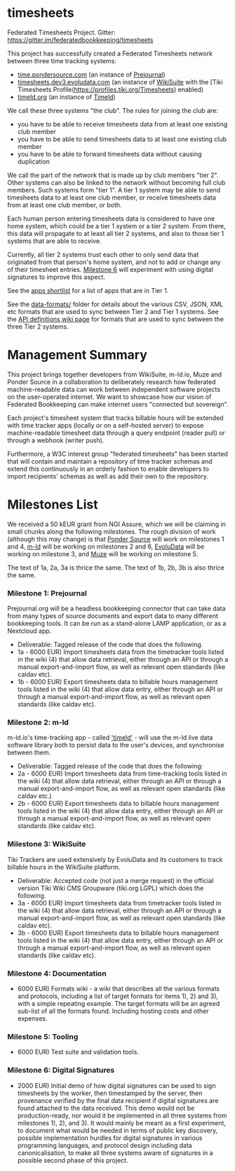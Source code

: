 # timesheets
Federated Timesheets Project. Gitter: https://gitter.im/federatedbookkeeping/timesheets


This project has successfully created a Federated Timesheets network between three time tracking systems:

* [time.pondersource.com](https://time.pondersource.com) (an instance of [Prejournal](https://github.com/pondersource/prejournal/))
* [timesheets,dev3.evoludata.com](https://timesheets.dev3.evoludata.com/tiki-index.php) (an instance of [WikiSuite](https://wikisuite.org/Software) with the [Tiki Timesheets Profile(https://profiles.tiki.org/Timesheets) enabled)
* [timeld.org](https://timeld.org/) (an instance of [Timeld](https://github.com/m-ld/timeld))

We call these three systems "the club". The rules for joining the club are:
* you have to be able to receive timesheets data from at least one existing club member
* you have to be able to send timesheets data to at least one existing club member
* you have to be able to forward timesheets data without causing duplication


We call the part of the network that is made up by club members "tier 2".
Other systems can also be linked to the network without becoming full club members. Such systems form "tier 1".
A tier 1 system may be able to send timesheets data to at least one club member, or receive timesheets data from at least one club member, or both.

Each human person entering timesheets data is considered to have one home system, which could be a tier 1 system or a tier 2 system. From there, this data will propagate to at least all tier 2 systems, and also to those tier 1 systems that are able to receive.

Currently, all tier 2 systems trust each other to only send data that originated from that person's home system, and not to add or change any of their timesheet entries.  [Milestone 6](https://github.com/federatedbookkeeping/timesheets#milestone-6-digital-signatures) will experiment with using digital signatures to improve this aspect.

See the [apps shortlist](./apps-list.md#shortlist) for a list of apps that are in Tier 1.

See the [data-formats/](./data-formats/) folder for details about the various CSV, JSON, XML etc formats that are used to sync between Tier 2 and Tier 1 systems.
See the [API definitions wiki page](https://github.com/federatedbookkeeping/timesheets/wiki/API-Definitions-for-Federated-Time-tracking-tools) for formats that are used to sync between the three Tier 2 systems.

# Management Summary

This project brings together developers from WikiSuite, m-ld.io, Muze and Ponder Source in a collaboration
to deliberately research how federated machine-readable data can work between independent software projects on the user-operated internet. We want to showcase how our vision of Federated Bookkeeping can make internet users "connected but sovereign".

Each project's timesheet system that tracks billable hours will be extended with time tracker apps (locally or on a self-hosted server) to expose machine-readable timesheet data through a query endpoint (reader pull) or through a webhook (writer push).

Furthermore, a W3C interest group "federated timesheets" has been started that will contain and maintain a repository of time tracker schemas and extend this continuously in an orderly fashion to enable developers to import recipients' schemas as well as add their own to the repository.

# Milestones List
We received a 50 kEUR grant from NGI Assure, which we will be claiming in small chunks along the following milestones.
The rough division of work (although this may change) is that [Ponder Source](https://pondersource.com) will work on milestones 1 and 4, [m-ld](https://m-ld.org) will be working on milestones 2 and 6, [EvoluData](https://evoludata.com/Open-Source-Software) will be working on milestone 3, and [Muze](https://www.muze.nl/) will be working on milestone 5.

The text of 1a, 2a, 3a is thrice the same.
The text of 1b, 2b, 3b is also thrice the same.

### Milestone 1: Prejournal
Prejournal.org will be a headless bookkeeping connector that can take data from many types of source documents and export data to many different bookkeeping tools. It can be run as a stand-alone LAMP application, or as a Nextcloud app.
* Deliverable: Tagged release of the code that does the following. 
* 1a - 6000 EUR) Import timesheets data from the timetracker tools listed in the wiki (4) that allow data retrieval, either through an API or through a manual export-and-import flow, as well as relevant open standards (like caldav etc).
* 1b - 6000 EUR) Export timesheets data to billable hours management tools listed in the wiki (4) that allow data entry, either through an API or through a manual export-and-import flow, as well as relevant open standards (like caldav etc).

### Milestone 2: m-ld
m-ld.io's time-tracking app - called ['timeld'](https://github.com/m-ld/timeld) - will use the m-ld live data software library both to persist data to the user's devices, and synchronise between them.
* Deliverable: Tagged release of the code that does the following:
* 2a - 6000 EUR) Import timesheets data from time-tracking tools listed in the wiki (4) that allow data retrieval, either through an API or through a manual export-and-import flow, as well as relevant open standards (like caldav etc.)
* 2b - 6000 EUR) Export timesheets data to billable hours management tools listed in the wiki (4) that allow data entry, either through an API or through a manual export-and-import flow, as well as relevant open standards (like caldav etc).

### Milestone 3: WikiSuite
Tiki Trackers are used extensively by EvoluData and its customers to track billable hours in the WikiSuite platform.
* Deliverable: Accepted code (not just a merge request) in the official version Tiki Wiki CMS Groupware (tiki.org LGPL) which does the following. 
* 3a - 6000 EUR) Import timesheets data from timetracker tools listed in the wiki (4) that allow data retrieval, either through an API or through a manual export-and-import flow, as well as relevant open standards (like caldav etc).
* 3b - 6000 EUR) Export timesheets data to billable hours management tools listed in the wiki (4) that allow data entry, either through an API or through a manual export-and-import flow, as well as relevant open standards (like caldav etc).

### Milestone 4: Documentation
* 6000 EUR) Formats wiki - a wiki that describes all the various formats and protocols, including a list of target formats for items 1), 2) and 3), with a simple repeating example. The target formats will be an agreed sub-list of all the formats found. Including hosting costs and other expenses.

### Milestone 5: Tooling
* 6000 EUR) Test suite and validation tools.

### Milestone 6: Digital Signatures
* 2000 EUR) Initial demo of how digital signatures can be used to sign timesheets by the worker, then timestamped by the server, then provenance verified by the final data recipient if digital signatures are found attached to the data received. This demo would not be production-ready, nor would it be implemented in all three systems from milestones 1), 2), and 3). It would mainly be meant as a first experiment, to document what would be needed in terms of public key discovery, possible implementation hurdles for digital signatures in various programming languages, and protocol design including data canonicalisation, to make all three systems aware of signatures in a possible second phase of this project.
